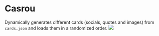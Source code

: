 # Casrou
Dynamically generates different cards (socials, quotes and images) from `cards.json` and loads them in a randomized order.
![](casrou.gif)
